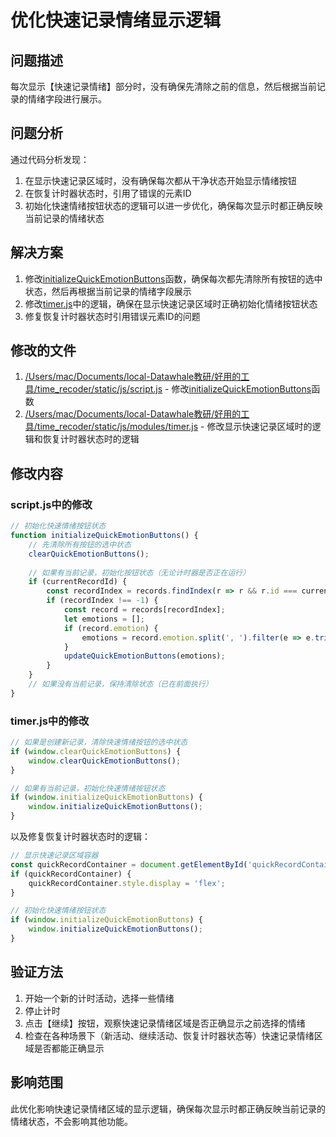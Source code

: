# 优化快速记录情绪显示逻辑

## 问题描述
每次显示【快速记录情绪】部分时，没有确保先清除之前的信息，然后根据当前记录的情绪字段进行展示。

## 问题分析
通过代码分析发现：
1. 在显示快速记录区域时，没有确保每次都从干净状态开始显示情绪按钮
2. 在恢复计时器状态时，引用了错误的元素ID
3. 初始化快速情绪按钮状态的逻辑可以进一步优化，确保每次显示时都正确反映当前记录的情绪状态

## 解决方案
1. 修改[initializeQuickEmotionButtons](file:///Users/mac/Documents/local-Datawhale%E6%95%99%E7%A0%94/%E5%A5%BD%E7%94%A8%E7%9A%84%E5%B7%A5%E5%85%B7/time_recoder/static/js/script.js#L229-L249)函数，确保每次都先清除所有按钮的选中状态，然后再根据当前记录的情绪字段展示
2. 修改[timer.js](file:///Users/mac/Documents/local-Datawhale%E6%95%99%E7%A0%94/%E5%A5%BD%E7%94%A8%E7%9A%84%E5%B7%A5%E5%85%B7/time_recoder/static/js/modules/timer.js)中的逻辑，确保在显示快速记录区域时正确初始化情绪按钮状态
3. 修复恢复计时器状态时引用错误元素ID的问题

## 修改的文件
1. [/Users/mac/Documents/local-Datawhale教研/好用的工具/time_recoder/static/js/script.js](file:///Users/mac/Documents/local-Datawhale%E6%95%99%E7%A0%94/%E5%A5%BD%E7%94%A8%E7%9A%84%E5%B7%A5%E5%85%B7/time_recoder/static/js/script.js) - 修改[initializeQuickEmotionButtons](file:///Users/mac/Documents/local-Datawhale%E6%95%99%E7%A0%94/%E5%A5%BD%E7%94%A8%E7%9A%84%E5%B7%A5%E5%85%B7/time_recoder/static/js/script.js#L229-L249)函数
2. [/Users/mac/Documents/local-Datawhale教研/好用的工具/time_recoder/static/js/modules/timer.js](file:///Users/mac/Documents/local-Datawhale%E6%95%99%E7%A0%94/%E5%A5%BD%E7%94%A8%E7%9A%84%E5%B7%A5%E5%85%B7/time_recoder/static/js/modules/timer.js) - 修改显示快速记录区域时的逻辑和恢复计时器状态时的逻辑

## 修改内容

### script.js中的修改
```javascript
// 初始化快速情绪按钮状态
function initializeQuickEmotionButtons() {
    // 先清除所有按钮的选中状态
    clearQuickEmotionButtons();
    
    // 如果有当前记录，初始化按钮状态（无论计时器是否正在运行）
    if (currentRecordId) {
        const recordIndex = records.findIndex(r => r && r.id === currentRecordId);
        if (recordIndex !== -1) {
            const record = records[recordIndex];
            let emotions = [];
            if (record.emotion) {
                emotions = record.emotion.split(', ').filter(e => e.trim() !== '');
            }
            updateQuickEmotionButtons(emotions);
        }
    }
    // 如果没有当前记录，保持清除状态（已在前面执行）
}
```

### timer.js中的修改
```javascript
// 如果是创建新记录，清除快速情绪按钮的选中状态
if (window.clearQuickEmotionButtons) {
    window.clearQuickEmotionButtons();
}

// 如果有当前记录，初始化快速情绪按钮状态
if (window.initializeQuickEmotionButtons) {
    window.initializeQuickEmotionButtons();
}
```

以及修复恢复计时器状态时的逻辑：
```javascript
// 显示快速记录区域容器
const quickRecordContainer = document.getElementById('quickRecordContainer');
if (quickRecordContainer) {
    quickRecordContainer.style.display = 'flex';
}

// 初始化快速情绪按钮状态
if (window.initializeQuickEmotionButtons) {
    window.initializeQuickEmotionButtons();
}
```

## 验证方法
1. 开始一个新的计时活动，选择一些情绪
2. 停止计时
3. 点击【继续】按钮，观察快速记录情绪区域是否正确显示之前选择的情绪
4. 检查在各种场景下（新活动、继续活动、恢复计时器状态等）快速记录情绪区域是否都能正确显示

## 影响范围
此优化影响快速记录情绪区域的显示逻辑，确保每次显示时都正确反映当前记录的情绪状态，不会影响其他功能。